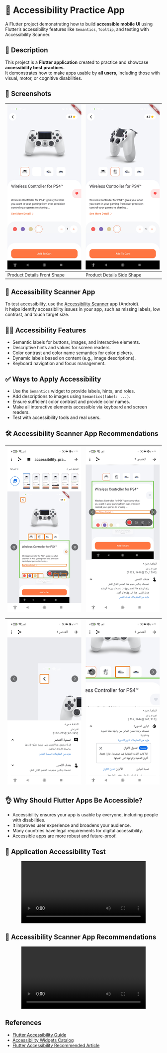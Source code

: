 # 📖 Accessibility Practice App

A Flutter project demonstrating how to build **accessible mobile UI** using Flutter’s accessibility features like `Semantics`, `Tooltip`, and testing with Accessibility Scanner.

## 📝 Description
This project is a **Flutter application** created to practice and showcase **accessibility best practices**.  
It demonstrates how to make apps usable by **all users**, including those with visual, motor, or cognitive disabilities.

## 📱 Screenshots

| ![Front](assets/read_me/design_three.jpg) | ![Side](assets/read_me/design_one.jpg) |
|-------------------------------------------|----------------------------------------|
| Product Details Front Shape               | Product Details Side Shape             |



## 📱 Accessibility Scanner App

To test accessibility, use the [Accessibility Scanner](https://play.google.com/store/apps/details?id=com.google.android.apps.accessibility.auditor) app (Android).  
It helps identify accessibility issues in your app, such as missing labels, low contrast, and touch target size.

## 🕵️‍♀️ Accessibility Features

- Semantic labels for buttons, images, and interactive elements.
- Descriptive hints and values for screen readers.
- Color contrast and color name semantics for color pickers.
- Dynamic labels based on content (e.g., image descriptions).
- Keyboard navigation and focus management.

## ✅ Ways to Apply Accessibility

- Use the `Semantics` widget to provide labels, hints, and roles.
- Add descriptions to images using `Semantics(label: ...)`.
- Ensure sufficient color contrast and provide color names.
- Make all interactive elements accessible via keyboard and screen readers.
- Test with accessibility tools and real users.

## 🛠 Accessibility Scanner App Recommendations 

| ![Front](assets/read_me/accessibility_scanner_five.jpg) | ![Side](assets/read_me/accessibility_scanner_four.jpg) |
|-------------------------------------------|----------------------------------------|

| ![Front](assets/read_me/accessibility_scanner_three.jpg) | ![Side](assets/read_me/accessibility_scanner_two.jpg) |
|-------------------------------------------|----------------------------------------|


## 👌 Why Should Flutter Apps Be Accessible?

- Accessibility ensures your app is usable by everyone, including people with disabilities.
- It improves user experience and broadens your audience.
- Many countries have legal requirements for digital accessibility.
- Accessible apps are more robust and future-proof.

## 🎥 Application Accessibility Test
<p align="center">
  <video src="https://github.com/user-attachments/assets/5ef44391-a537-455a-975a-82383774fbe3" width="400" controls></video>
</p>

## 🎥 Accessibility Scanner App Recommendations
<p align="center">
  <video src="https://github.com/user-attachments/assets/2f36f9e8-b1d3-4515-9aa6-4015d0e399f7" width="400" controls></video>
</p>


## References

- [Flutter Accessibility Guide](https://docs.flutter.dev/development/accessibility)
- [Accessibility Widgets Catalog](https://docs.flutter.dev/ui/widgets/accessibility)
- [Flutter Accessibility Recommended Article](https://www.kodeco.com/35275067-flutter-accessibility-getting-started)

   
   

   
